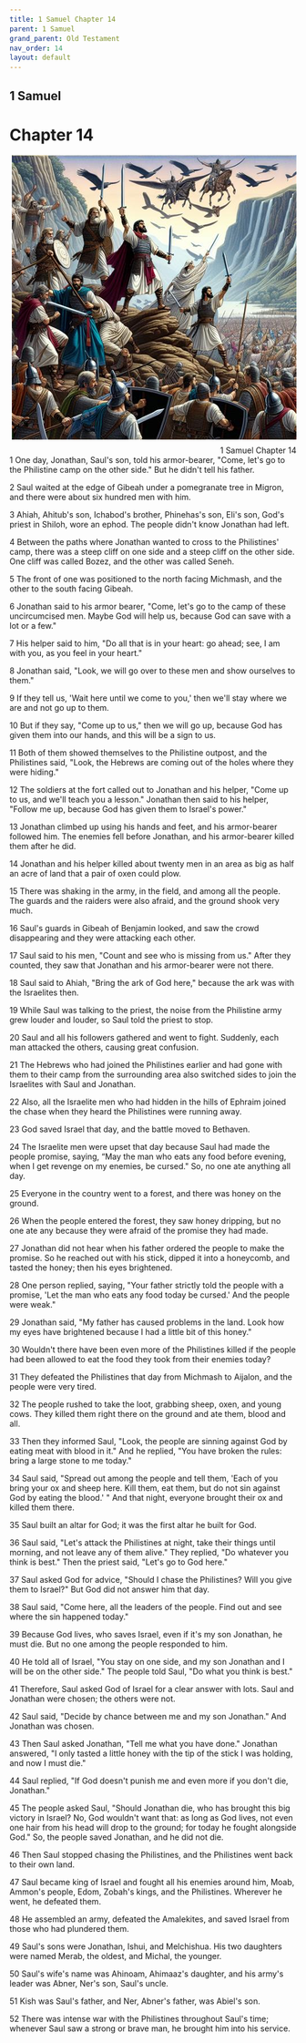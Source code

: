 ```yaml
---
title: 1 Samuel Chapter 14
parent: 1 Samuel
grand_parent: Old Testament
nav_order: 14
layout: default
---
```


## 1 Samuel

# Chapter 14

<div style="clear: both; text-align: right;">
    <img src="/assets/Image/1 Samuel/500/14.jpg" alt="1 Samuel Chapter 14" class="chapter-image" style="max-width: 100%; height: auto; float: right; margin: 0 0 10px 10px; padding-left: 10%;">
    <figcaption style="font-size: 14px;">1 Samuel Chapter 14</figcaption>
</div>
1 One day, Jonathan, Saul's son, told his armor-bearer, "Come, let's go to the Philistine camp on the other side." But he didn't tell his father.

2 Saul waited at the edge of Gibeah under a pomegranate tree in Migron, and there were about six hundred men with him.

3 Ahiah, Ahitub's son, Ichabod's brother, Phinehas's son, Eli's son, God's priest in Shiloh, wore an ephod. The people didn't know Jonathan had left.

4 Between the paths where Jonathan wanted to cross to the Philistines' camp, there was a steep cliff on one side and a steep cliff on the other side. One cliff was called Bozez, and the other was called Seneh.

5 The front of one was positioned to the north facing Michmash, and the other to the south facing Gibeah.

6 Jonathan said to his armor bearer, "Come, let's go to the camp of these uncircumcised men. Maybe God will help us, because God can save with a lot or a few."

7 His helper said to him, "Do all that is in your heart: go ahead; see, I am with you, as you feel in your heart."

8 Jonathan said, "Look, we will go over to these men and show ourselves to them."

9 If they tell us, 'Wait here until we come to you,' then we'll stay where we are and not go up to them.

10 But if they say, "Come up to us," then we will go up, because God has given them into our hands, and this will be a sign to us.

11 Both of them showed themselves to the Philistine outpost, and the Philistines said, "Look, the Hebrews are coming out of the holes where they were hiding."

12 The soldiers at the fort called out to Jonathan and his helper, "Come up to us, and we'll teach you a lesson." Jonathan then said to his helper, "Follow me up, because God has given them to Israel's power."

13 Jonathan climbed up using his hands and feet, and his armor-bearer followed him. The enemies fell before Jonathan, and his armor-bearer killed them after he did.

14 Jonathan and his helper killed about twenty men in an area as big as half an acre of land that a pair of oxen could plow.

15 There was shaking in the army, in the field, and among all the people. The guards and the raiders were also afraid, and the ground shook very much.

16 Saul's guards in Gibeah of Benjamin looked, and saw the crowd disappearing and they were attacking each other.

17 Saul said to his men, "Count and see who is missing from us." After they counted, they saw that Jonathan and his armor-bearer were not there.

18 Saul said to Ahiah, "Bring the ark of God here," because the ark was with the Israelites then.

19 While Saul was talking to the priest, the noise from the Philistine army grew louder and louder, so Saul told the priest to stop.

20 Saul and all his followers gathered and went to fight. Suddenly, each man attacked the others, causing great confusion.

21 The Hebrews who had joined the Philistines earlier and had gone with them to their camp from the surrounding area also switched sides to join the Israelites with Saul and Jonathan.

22 Also, all the Israelite men who had hidden in the hills of Ephraim joined the chase when they heard the Philistines were running away.

23 God saved Israel that day, and the battle moved to Bethaven.

24 The Israelite men were upset that day because Saul had made the people promise, saying, “May the man who eats any food before evening, when I get revenge on my enemies, be cursed." So, no one ate anything all day.

25 Everyone in the country went to a forest, and there was honey on the ground.

26 When the people entered the forest, they saw honey dripping, but no one ate any because they were afraid of the promise they had made.

27 Jonathan did not hear when his father ordered the people to make the promise. So he reached out with his stick, dipped it into a honeycomb, and tasted the honey; then his eyes brightened.

28 One person replied, saying, "Your father strictly told the people with a promise, 'Let the man who eats any food today be cursed.' And the people were weak."

29 Jonathan said, "My father has caused problems in the land. Look how my eyes have brightened because I had a little bit of this honey."

30 Wouldn't there have been even more of the Philistines killed if the people had been allowed to eat the food they took from their enemies today?

31 They defeated the Philistines that day from Michmash to Aijalon, and the people were very tired.

32 The people rushed to take the loot, grabbing sheep, oxen, and young cows. They killed them right there on the ground and ate them, blood and all.

33 Then they informed Saul, "Look, the people are sinning against God by eating meat with blood in it." And he replied, "You have broken the rules: bring a large stone to me today."

34 Saul said, "Spread out among the people and tell them, 'Each of you bring your ox and sheep here. Kill them, eat them, but do not sin against God by eating the blood.' " And that night, everyone brought their ox and killed them there.

35 Saul built an altar for God; it was the first altar he built for God.

36 Saul said, "Let's attack the Philistines at night, take their things until morning, and not leave any of them alive." They replied, "Do whatever you think is best." Then the priest said, "Let's go to God here."

37 Saul asked God for advice, "Should I chase the Philistines? Will you give them to Israel?" But God did not answer him that day.

38 Saul said, "Come here, all the leaders of the people. Find out and see where the sin happened today."

39 Because God lives, who saves Israel, even if it's my son Jonathan, he must die. But no one among the people responded to him.

40 He told all of Israel, "You stay on one side, and my son Jonathan and I will be on the other side." The people told Saul, "Do what you think is best."

41 Therefore, Saul asked God of Israel for a clear answer with lots. Saul and Jonathan were chosen; the others were not.

42 Saul said, "Decide by chance between me and my son Jonathan." And Jonathan was chosen.

43 Then Saul asked Jonathan, "Tell me what you have done." Jonathan answered, "I only tasted a little honey with the tip of the stick I was holding, and now I must die."

44 Saul replied, "If God doesn't punish me and even more if you don't die, Jonathan."

45 The people asked Saul, "Should Jonathan die, who has brought this big victory in Israel? No, God wouldn't want that: as long as God lives, not even one hair from his head will drop to the ground; for today he fought alongside God." So, the people saved Jonathan, and he did not die.

46 Then Saul stopped chasing the Philistines, and the Philistines went back to their own land.

47 Saul became king of Israel and fought all his enemies around him, Moab, Ammon's people, Edom, Zobah's kings, and the Philistines. Wherever he went, he defeated them.

48 He assembled an army, defeated the Amalekites, and saved Israel from those who had plundered them.

49 Saul's sons were Jonathan, Ishui, and Melchishua. His two daughters were named Merab, the oldest, and Michal, the younger.

50 Saul's wife's name was Ahinoam, Ahimaaz's daughter, and his army's leader was Abner, Ner's son, Saul's uncle.

51 Kish was Saul's father, and Ner, Abner's father, was Abiel's son.

52 There was intense war with the Philistines throughout Saul's time; whenever Saul saw a strong or brave man, he brought him into his service.


